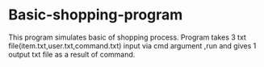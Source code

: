 # Basic-shopping-program
This program simulates basic of shopping process.
Program takes 3  txt file(item.txt,user.txt,command.txt) input via cmd argument ,run and gives 1 output txt file as a result of command.
